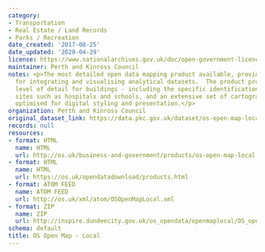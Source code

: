 ```yaml
---
category:
- Transportation
- Real Estate / Land Records
- Parks / Recreation
date_created: '2017-08-25'
date_updated: '2020-04-29'
license: https://www.nationalarchives.gov.uk/doc/open-government-licence/version/3/
maintainer: Perth and Kinross Council
notes: <p>The most detailed open data mapping product available, providing a backdrop
  for integrating and visualising analytical datasets.  The product provides an enhanced
  level of detail for buildings - including the specific identification of functional
  sites such as hospitals and schools, and an extensive set of cartographic names
  optimised for digital styling and presentation.</p>
organization: Perth and Kinross Council
original_dataset_link: https://data.pkc.gov.uk/dataset/os-open-map-local
records: null
resources:
- format: HTML
  name: HTML
  url: http://os.uk/business-and-government/products/os-open-map-local.html
- format: HTML
  name: HTML
  url: https://os.uk/opendatadownload/products.html
- format: ATOM FEED
  name: ATOM FEED
  url: http://os.uk/xml/atom/OSOpenMapLocal.xml
- format: ZIP
  name: ZIP
  url: http://inspire.dundeecity.gov.uk/os_opendata/openmaplocal/OS_openmaplocal_dundee.zip
schema: default
title: OS Open Map - Local
---
```


